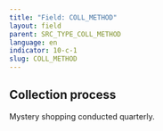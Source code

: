 ```yaml
---
title: "Field: COLL_METHOD"
layout: field
parent: SRC_TYPE_COLL_METHOD
language: en
indicator: 10-c-1
slug: COLL_METHOD
---
```

## Collection process

Mystery shopping conducted quarterly.